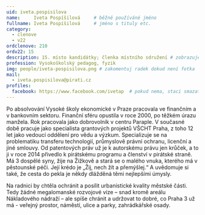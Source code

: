 ```yaml
---
uid: iveta.pospisilova
name:     Iveta Pospíšilová  	# běžně používáné jméno
fullname: Iveta Pospíšilová  	# jméno s tituly etc.
category:
  - clenove
  - v22
ordclenove: 210
ordv22: 15
description: 15. místo kandidátky; členka místního sdružení # zobrazuje se v lide
profession: Vysokoškolský pedagog, fyzik
img: people/iveta-pospisilova.png # zakomentuj radek dokud není fotka
mail:
  - iveta.pospisilova@pirati.cz
profiles:
  facebook: https://www.facebook.com/ivetap  # pokud nema, staci smazat tuto radku
---
```

Po absolvování Vysoké školy ekonomické v Praze pracovala ve finančním a v bankovním sektoru. Finanční sféru opustila v roce 2000, po těžkém úrazu manžela. Rok pracovala jako dobrovolník v centru Paraple. V současné době pracuje jako specialista grantových projektů VŠCHT Praha, z toho 12 let jako vedoucí oddělení pro vědu a výzkum. Specializuje se na problematiku transferu technologií, průmyslově právní ochranu, licenční a jiné smlouvy. Od patentových práv už je k autorskému právu jen krůček, a to ji v roce 2014 přivedlo k pirátskému programu a členství v pirátské straně. Má 3 dospělé syny, žije na Žižkově a stará se o malého vnuka, kterého má v pěstounské péči. Její krédo je „Žij, nech žít a přemýšlej.“ A uvědomuje si také, že cesta do pekla je někdy dlážděná těmi nejlepšími úmysly. 

Na radnici by chtěla ochránit a posílit urbanistické kvality městské části. Tedy žádné megalomanské rozvojové vize – snad kromě areálu Nákladového nádraží – ale spíše chránit a udržovat to dobré, co Praha 3 už má - veřejný prostor, náměstí, ulice a parky, zahrádkářské osady.
